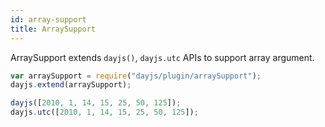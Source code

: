 ```yaml
---
id: array-support
title: ArraySupport
---
```


ArraySupport extends `dayjs()`, `dayjs.utc` APIs to support array argument.

```javascript
var arraySupport = require("dayjs/plugin/arraySupport");
dayjs.extend(arraySupport);

dayjs([2010, 1, 14, 15, 25, 50, 125]);
dayjs.utc([2010, 1, 14, 15, 25, 50, 125]);
```
